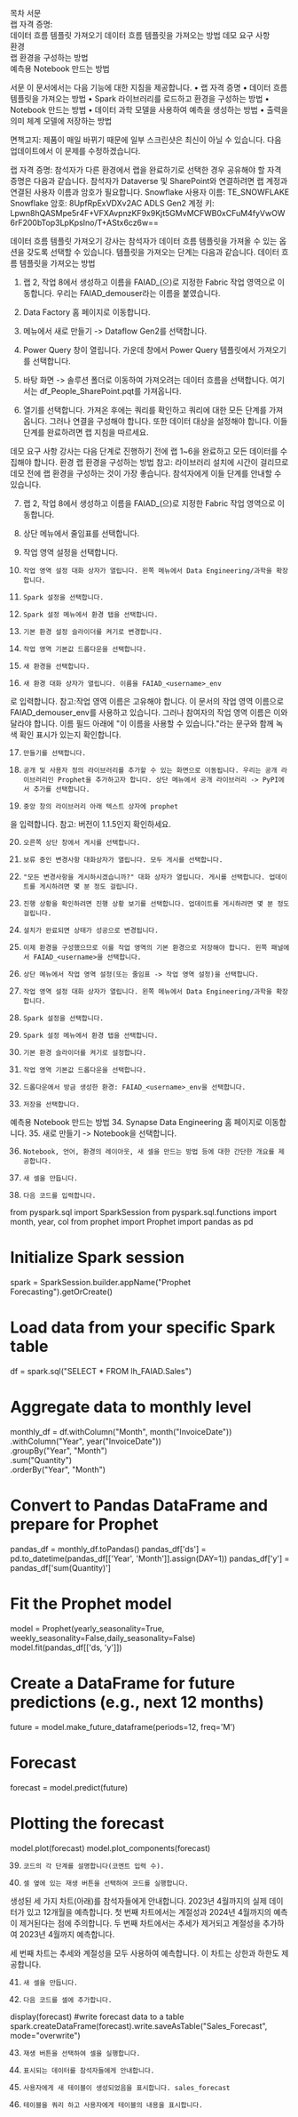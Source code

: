 

목차 
서문	
랩 자격 증명:	
데이터 흐름 템플릿 가져오기	
데이터 흐름 템플릿을 가져오는 방법	
데모 요구 사항	
환경	
랩 환경을 구성하는 방법	
예측용 Notebook 만드는 방법	






서문
이 문서에서는 다음 기능에 대한 지침을 제공합니다.
•	랩 자격 증명
•	데이터 흐름 템플릿을 가져오는 방법
•	Spark 라이브러리를 로드하고 환경을 구성하는 방법
•	Notebook 만드는 방법
•	데이터 과학 모델을 사용하여 예측을 생성하는 방법
•	출력을 의미 체계 모델에 저장하는 방법

면책고지: 제품이 매일 바뀌기 때문에 일부 스크린샷은 최신이 아닐 수 있습니다. 다음 업데이트에서 이 문제를 수정하겠습니다.

랩 자격 증명:
참석자가 다른 환경에서 랩을 완료하기로 선택한 경우 공유해야 할 자격 증명은 다음과 같습니다.
참석자가 Dataverse 및 SharePoint와 연결하려면 랩 계정과 연결된 사용자 이름과 암호가 필요합니다.
Snowflake 사용자 이름: TE_SNOWFLAKE
Snowflake 암호: 8UpfRpExVDXv2AC
ADLS Gen2 계정 키: Lpwn8hQASMpe5r4F+VFXAvpnzKF9x9Kjt5GMvMCFWB0xCFuM4fyVwOW6rF200bTop3LpKpsIno/T+AStx6cz6w==
 
데이터 흐름 템플릿 가져오기
강사는 참석자가 데이터 흐름 템플릿을 가져올 수 있는 옵션을 갖도록 선택할 수 있습니다. 템플릿을 가져오는 단계는 다음과 같습니다.
데이터 흐름 템플릿을 가져오는 방법
1. 	랩 2, 작업 8에서 생성하고 이름을 FAIAD_<username>(으)로 지정한 Fabric 작업 영역으로 이동합니다. 우리는 FAIAD_demouser라는 이름을 붙였습니다.
2. 	Data Factory 홈 페이지로 이동합니다.
3. 	메뉴에서 새로 만들기 -> Dataflow Gen2를 선택합니다.
 
4. 	Power Query 창이 열립니다. 가운데 창에서  Power Query 템플릿에서 가져오기를 선택합니다.
 
5. 	바탕 화면 -> 솔루션 폴더로 이동하여 가져오려는 데이터 흐름을 선택합니다. 여기서는 df_People_SharePoint.pqt를 가져옵니다.
6. 	열기를 선택합니다.
가져온 후에는 쿼리를 확인하고 쿼리에 대한 모든 단계를 가져옵니다. 그러나 연결을 구성해야 합니다. 또한 데이터 대상을 설정해야 합니다. 이들 단계를 완료하려면 랩 지침을 따르세요.
 

데모 요구 사항
강사는 다음 단계로 진행하기 전에 랩 1~6을 완료하고 모든 데이터를 수집해야 합니다.
환경
랩 환경을 구성하는 방법
참고: 라이브러리 설치에 시간이 걸리므로 데모 전에 랩 환경을 구성하는 것이 가장 좋습니다. 참석자에게 이들 단계를 안내할 수 있습니다.

7. 	랩 2, 작업 8에서 생성하고 이름을 FAIAD_<username>(으)로 지정한 Fabric 작업 영역으로 이동합니다.
8. 	상단 메뉴에서 줄임표를 선택합니다.
9. 	작업 영역 설정을 선택합니다.
 
10. 	작업 영역 설정 대화 상자가 열립니다. 왼쪽 메뉴에서 Data Engineering/과학을 확장합니다.
11. 	Spark 설정을 선택합니다.
12. 	Spark 설정 메뉴에서 환경 탭을 선택합니다.
13. 	기본 환경 설정 슬라이더를 켜기로 변경합니다.
14. 	작업 영역 기본값 드롭다운을 선택합니다.
15. 	새 환경을 선택합니다.
 
16. 	새 환경 대화 상자가 열립니다. 이름을 FAIAD_<username>_env

로 입력합니다. 참고:작업 영역 이름은 고유해야 합니다. 이 문서의 작업 영역 이름으로 FAIAD_demouser_env를 사용하고 있습니다. 그러나 참여자의 작업 영역 이름은 이와 달라야 합니다. 이름 필드 아래에 "이 이름을 사용할 수 있습니다."라는 문구와 함께 녹색 확인 표시가 있는지 확인합니다.

17. 	만들기를 선택합니다.
 
18. 	공개 및 사용자 정의 라이브러리를 추가할 수 있는 화면으로 이동됩니다. 우리는 공개 라이브러리인 Prophet을 추가하고자 합니다. 상단 메뉴에서 공개 라이브러리 -> PyPI에서 추가를 선택합니다.
19. 	중앙 창의 라이브러리 아래 텍스트 상자에 prophet

을 입력합니다. 참고: 버전이 1.1.5인지 확인하세요.

20. 	오른쪽 상단 창에서 게시를 선택합니다. 
 
21. 	보류 중인 변경사항 대화상자가 열립니다. 모두 게시를 선택합니다.
22. 	"모든 변경사항을 게시하시겠습니까?" 대화 상자가 열립니다. 게시를 선택합니다. 업데이트를 게시하려면 몇 분 정도 걸립니다.
 
23. 	진행 상황을 확인하려면 진행 상황 보기를 선택합니다. 업데이트를 게시하려면 몇 분 정도 걸립니다.
 
24. 	설치가 완료되면 상태가 성공으로 변경됩니다.
 
25. 	이제 환경을 구성했으므로 이를 작업 영역의 기본 환경으로 저장해야 합니다. 왼쪽 패널에서 FAIAD_<username>을 선택합니다.
26. 	상단 메뉴에서 작업 영역 설정(또는 줄임표 -> 작업 영역 설정)을 선택합니다.
 
27. 	작업 영역 설정 대화 상자가 열립니다. 왼쪽 메뉴에서 Data Engineering/과학을 확장합니다.
28. 	Spark 설정을 선택합니다.
29. 	Spark 설정 메뉴에서 환경 탭을 선택합니다.
30. 	기본 환경 슬라이더를 켜기로 설정합니다.
31. 	작업 영역 기본값 드롭다운을 선택합니다.
32. 	드롭다운에서 방금 생성한 환경: FAIAD_<username>_env을 선택합니다.
33. 	저장을 선택합니다.
 

예측용 Notebook 만드는 방법
34. 	Synapse Data Engineering 홈 페이지로 이동합니다.
35. 	새로 만들기 -> Notebook을 선택합니다.
 
36. 	Notebook, 언어, 환경의 레이아웃, 새 셀을 만드는 방법 등에 대한 간단한 개요를 제공합니다.
37. 	새 셀을 만듭니다.
38. 	다음 코드를 입력합니다.
from pyspark.sql import SparkSession
from pyspark.sql.functions import month, year, col
from prophet import Prophet
import pandas as pd

# Initialize Spark session
spark = SparkSession.builder.appName("Prophet Forecasting").getOrCreate()

# Load data from your specific Spark table
df = spark.sql("SELECT * FROM lh_FAIAD.Sales")

# Aggregate data to monthly level
monthly_df = df.withColumn("Month", month("InvoiceDate"))\
               .withColumn("Year", year("InvoiceDate"))\
               .groupBy("Year", "Month")\
               .sum("Quantity")\
               .orderBy("Year", "Month")

# Convert to Pandas DataFrame and prepare for Prophet
pandas_df = monthly_df.toPandas()
pandas_df['ds'] = pd.to_datetime(pandas_df[['Year', 'Month']].assign(DAY=1))
pandas_df['y'] = pandas_df['sum(Quantity)']

# Fit the Prophet model
model = Prophet(yearly_seasonality=True, weekly_seasonality=False,daily_seasonality=False)
model.fit(pandas_df[['ds, 'y']])

# Create a DataFrame for future predictions (e.g., next 12 months)
future = model.make_future_dataframe(periods=12, freq='M')

# Forecast
forecast = model.predict(future)

# Plotting the forecast
model.plot(forecast)
model.plot_components(forecast)

39. 	코드의 각 단계를 설명합니다(코멘트 입력 수).
40. 	셀 옆에 있는 재생 버튼을 선택하여 코드를 실행합니다.
 
생성된 세 가지 차트(아래)를 참석자들에게 안내합니다. 2023년 4월까지의 실제 데이터가 있고 12개월을 예측합니다. 
첫 번째 차트에서는 계절성과 2024년 4월까지의 예측이 제거된다는 점에 주의합니다.
두 번째 차트에서는 추세가 제거되고 계절성을 추가하여 2023년 4월까지 예측합니다.
 
세 번째 차트는 추세와 계절성을 모두 사용하여 예측합니다. 이 차트는 상한과 하한도 제공합니다.
 
41. 	새 셀을 만듭니다. 
42. 	다음 코드를 셀에 추가합니다.
display(forecast)
#write forecast data to a table
spark.createDataFrame(forecast).write.saveAsTable("Sales_Forecast", mode="overwrite")

43. 	재생 버튼을 선택하여 셀을 실행합니다.
 
44. 	표시되는 데이터를 참석자들에게 안내합니다.
45. 	사용자에게 새 테이블이 생성되었음을 표시합니다. sales_forecast
 
46. 	테이블을 쿼리 하고 사용자에게 테이블의 내용을 표시합니다.

